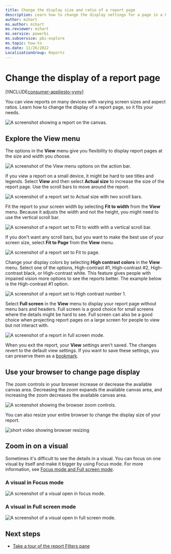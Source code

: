 ```yaml
---
title: Change the display size and ratio of a report page
description: Learn how to change the display settings for a page in a Power BI report by using the View menu or browser settings.
author: mihart
ms.author: mihart
ms.reviewer: mihart
ms.service: powerbi
ms.subservice: pbi-explore
ms.topic: how-to
ms.date: 11/26/2022
LocalizationGroup: Reports
---
```


# Change the display of a report page

[!INCLUDE[consumer-appliesto-yyny](../includes/consumer-appliesto-yyny.md)]

You can view reports on many devices with varying screen sizes and aspect ratios. Learn how to change the display of a report page, so it fits your needs.

![A screenshot showing a report on the canvas.](media/end-user-report-view/power-bi-canvas.png)

## Explore the View menu

The options in the **View** menu give you flexibility to display report pages at the size and width you choose.

![A screenshot of the View menu options on the action bar.](media/end-user-report-view/power-bi-menu-view.png)

If you view a report on a small device, it might be hard to see titles and legends. Select **View** and then select **Actual size** to increase the size of the report page. Use the scroll bars to move around the report.

 ![A screenshot of a report set to Actual size with two scroll bars.](media/end-user-report-view/power-bi-view-actual.png)

Fit the report to your screen width by selecting **Fit to width** from the **View** menu. Because it adjusts the width and not the height, you might need to use the vertical scroll bar.

![A screenshot of a report set to Fit to width with a vertical scroll bar.](media/end-user-report-view/power-bi-view-width.png)

If you don't want any scroll bars, but you want to make the best use of your screen size, select **Fit to Page** from the **View** menu.

   ![A screenshot of a report set to Fit to page.](media/end-user-report-view/power-bi-view-fit.png)

Change your display colors by selecting **High contrast colors** in the **View** menu. Select one of the options, High-contrast #1, High-contrast #2, High-contrast black, or High-contrast white. This feature gives people with impaired vision more options to see the reports better. The example below is the High-contrast #1 option.

![A screenshot of a report set to High contrast number 1.](media/end-user-report-view/power-bi-contrast1.png)

Select **Full screen** in the **View** menu to display your report page without menu bars and headers. Full screen is a good choice for small screens where the details might be hard to see. Full screen can also be a good choice when projecting report pages on a large screen for people to view but not interact with.  

![A screenshot of a report in full screen mode.](media/end-user-report-view/power-bi-full-screen.png)

When you exit the report, your **View** settings aren't saved. The changes revert to the default view settings. If you want to save these settings, you can preserve them as a [bookmark](end-user-bookmarks.md).

## Use your browser to change page display

The zoom controls in your browser increase or decrease the available canvas area. Decreasing the zoom expands the available canvas area, and increasing the zoom decreases the available canvas area.

![A screenshot showing the browser zoom controls.](media/end-user-report-view/power-bi-zoom.png)

You can also resize your entire browser to change the display size of your report.

![short video showing browser resizing](media/end-user-report-view/power-bi-resize-browser.gif)

## Zoom in on a visual

Sometimes it's difficult to see the details in a visual. You can focus on one visual by itself and make it bigger by using Focus mode. For more information, see [Focus mode and Full screen mode](end-user-focus.md).



### A visual in Focus mode

![A screenshot of a visual open in focus mode.](media/end-user-report-view/power-bi-focus.png)

### A visual in Full screen mode

![A screenshot of a visual open in full screen mode.](media/end-user-report-view/power-bi-visual-full-screen.png)

## Next steps

- [Take a tour of the report Filters pane](end-user-report-filter.md)